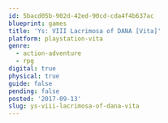 ```yaml
---
id: 5bacd05b-902d-42ed-90cd-cda4f4b637ac
blueprint: games
title: 'Ys: VIII Lacrimosa of DANA [Vita]'
platform: playstation-vita
genre:
  - action-adventure
  - rpg
digital: true
physical: true
guide: false
pending: false
posted: '2017-09-13'
slug: ys-viii-lacrimosa-of-dana-vita
---
```

